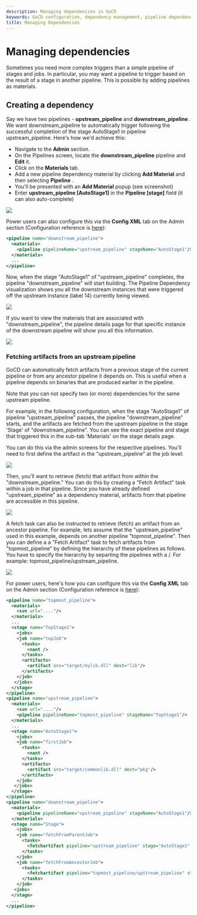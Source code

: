 ```yaml
---
description: Managing dependencies in GoCD
keywords: GoCD configuration, dependency management, pipeline dependencies, pipelines as materials, upstream pipeline, downstream pipeline
title: Managing Dependencies
---
```


# Managing dependencies

Sometimes you need more complex triggers than a simple pipeline of stages and jobs. In particular, you may want a pipeline to trigger based on the result of a stage in another pipeline. This is possible by adding pipelines as materials.

## Creating a dependency

Say we have two pipelines - **upstream\_pipeline** and **downstream\_pipeline** . We want downstream\_pipeline to automatically trigger following the successful completion of the stage AutoStage1 in pipeline upstream\_pipeline. Here's how we'd achieve this:

-   Navigate to the **Admin** section.
-   On the Pipelines screen, locate the **downstream\_pipeline**    pipeline and **Edit** it.
-   Click on the **Materials** tab.
-   Add a new pipeline dependency material by clicking **Add Material** and then selecting **Pipeline** .
-   You'll be presented with an **Add Material** popup (see screenshot)
-   Enter **upstream\_pipeline [AutoStage1]** in the **Pipeline [stage]** field (it can also auto-complete)

![](../../images/pipeline_add_material.png)

Power users can also configure this via the **Config XML** tab on the Admin section (Configuration reference is [here](../configuration/configuration_reference.html)):

```xml
<pipeline name="downstream_pipeline">
  <materials>
    <pipeline pipelineName="upstream_pipeline" stageName="AutoStage1"/>
  </materials>
  ...
</pipeline>

```

Now, when the stage "AutoStage1" of "upstream\_pipeline" completes, the pipeline "downstream\_pipeline" will start building. The Pipeline Dependency visualization shows you all the downstream instances that were triggered off the upstream instance (label 14) currently being viewed.

![](../../images/dependent_build.png)

If you want to view the materials that are associated with "downstream\_pipeline", the pipeline details page for that specific instance of the downstream pipeline will show you all this information.

![](../../images/downstream_pipeline.png)

### Fetching artifacts from an upstream pipeline

GoCD can automatically fetch artifacts from a previous stage of the current pipeline or from any ancestor pipeline it depends on. This is useful when a pipeline depends on binaries that are produced earlier in the pipeline.

Note that you can not specify two (or more) dependencies for the same upstream pipeline.

For example, in the following configuration, when the stage "AutoStage1" of pipeline "upstream\_pipeline" passes, the pipeline "downstream\_pipeline" starts, and the artifacts are fetched from the upstream pipeline in the stage 'Stage' of "downstream\_pipeline". You can see the exact pipeline and stage that triggered this in the sub-tab 'Materials' on the stage details page.

You can do this via the admin screens for the respective pipelines. You'll need to first define the artifact in the "upstream\_pipeline" at the job level:

![](../../images/job_artifacts.png)

Then, you'll want to retrieve (fetch) that artifact from within the "downstream\_pipeline." You can do this by creating a "Fetch Artifact" task within a job in that pipeline. Since you have already defined "upstream\_pipeline" as a dependency material, artifacts from that pipeline are accessible in this pipeline.

![](../../images/task_fetch_artifact.png)

A fetch task can also be instructed to retrieve (fetch) an artifact from an ancestor pipeline. For example, lets assume that the "upstream\_pipeline" used in this example, depends on another pipeline "topmost\_pipeline". Then you can define a a "Fetch Artifact" task to fetch artifacts from "topmost\_pipeline" by defining the hierarchy of these pipelines as follows. You have to specify the hierarchy by separting the pipelines with a /. For example: topmost\_pipeline/upstream\_pipeline.

![](../../images/task_fetch_artifact_ancestor.png)

For power users, here's how you can configure this via the **Config XML** tab on the Admin section (Configuration reference is [here](../configuration/configuration_reference.html)):

```xml
<pipeline name="topmost_pipeline">
  <materials>
    <svn url="...."/>
  </materials>
  ...
  <stage name="TopStage1">
    <jobs>
    <job name="topJob">
      <tasks>
        <nant />
      </tasks>
      <artifacts>
        <artifact src="target/mylib.dll" dest="lib"/>
      </artifacts>
    </job>
   </jobs>
  </stage>
</pipeline>
<pipeline name="upstream_pipeline">
  <materials>
    <svn url="...."/>
    <pipeline pipelineName="topmost_pipeline" stageName="TopStage1"/>
  </materials>
  ...
  <stage name="AutoStage1">
    <jobs>
    <job name="firstJob">
      <tasks>
        <nant />
      </tasks>
      <artifacts>
        <artifact src="target/commonlib.dll" dest="pkg"/>
      </artifacts>
    </job>
   </jobs>
  </stage>
</pipeline>
<pipeline name="downstream_pipeline">
  <materials>
    <pipeline pipelineName="upstream_pipeline" stageName="AutoStage1"/>
  </materials>
  <stage name="Stage">
    <jobs>
    <job name="fetchFromParentJob">
      <tasks>
        <fetchartifact pipeline="upstream_pipeline" stage="AutoStage1" job="firstJob" srcfile="pkg/commonlib.dll" dest="libs"/>
      </tasks>
    </job>
    <job name="fetchFromAncestorJob">
      <tasks>
        <fetchartifact pipeline="topmost_pipeline/upstream_pipeline" stage="TopStage1" job="topJob" srcfile="lib/mylib.dll" dest="libs"/>
      </tasks>
    </job>
   <jobs>
  </stage>
  ...
</pipeline>

```

